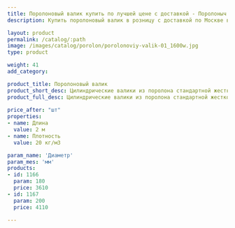 ```yaml
---
title: Поролоновый валик купить по лучшей цене с доставкой - Поролоныч
description: Купить поролоновый валик в розницу с доставкой по Москве в интернет-магазине Поролоныча.

layout: product
permalink: /catalog/:path
image: /images/catalog/porolon/porolonoviy-valik-01_1600w.jpg
type: product

weight: 41
add_category: 

product_title: Поролоновый валик
product_short_desc: Цилиндрические валики из поролона стандартной жесткости. Применяются в качестве наполнителя для мебели (валиков, подушек и т.п.)
product_full_desc: Цилиндрические валики из поролона стандартной жесткости. Применяются в качестве наполнителя для мебели (валиков, подушек и т.п.).
        
price_after: "шт"
properties:
- name: Длина
  value: 2 м
- name: Плотность
  value: 20 кг/м3

param_name: 'Диаметр'
param_mes: 'мм'
products:
- id: 1166
  param: 180
  price: 3610
- id: 1167
  param: 200
  price: 4110

---
```

